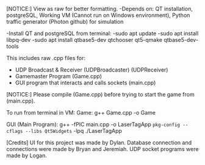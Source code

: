 [NOTICE:]
View as raw for better formatting.
-Depends on: QT installation, postgreSQL, Working VM (Cannot run on Windows environment), Python traffic generator (Photon github) for simulation

-Install QT and postgreSQL from terminal:
-sudo apt update
-sudo apt install libpq-dev
-sudo apt install qtbase5-dev qtchooser qt5-qmake qtbase5-dev-tools

This includes raw .cpp files for:
- UDP Broadcast & Receiver (UDPBroadcaster) (UDPReceiver)
- Gamemaster Program (Game.cpp)
- GUI program that interacts and calls sockets (main.cpp)

[NOTICE:] 
Please compile (Game.cpp) before trying to start the game from (main.cpp).

To run from terminal in VM:
Game:
  g++ Game.cpp -o Game

GUI (Main Program):
  g++ -fPIC main.cpp -o LaserTagApp `pkg-config --cflags --libs Qt5Widgets` -lpq
  ./LaserTagApp

[Credits]
UI for this project was made by Dylan.
Database connection and connections were made by Bryan and Jeremiah.
UDP socket programs were made by Logan.
